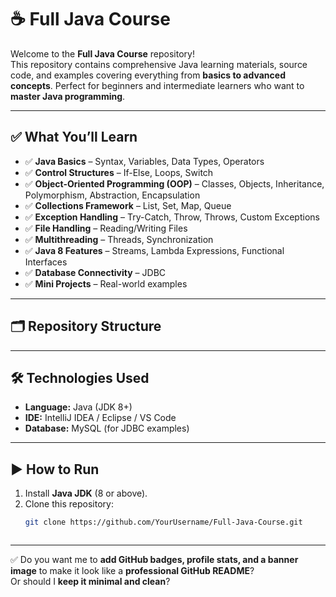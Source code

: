 # ☕ Full Java Course  

Welcome to the **Full Java Course** repository!  
This repository contains comprehensive Java learning materials, source code, and examples covering everything from **basics to advanced concepts**. Perfect for beginners and intermediate learners who want to **master Java programming**.  

---

## ✅ What You’ll Learn
- ✅ **Java Basics** – Syntax, Variables, Data Types, Operators  
- ✅ **Control Structures** – If-Else, Loops, Switch  
- ✅ **Object-Oriented Programming (OOP)** – Classes, Objects, Inheritance, Polymorphism, Abstraction, Encapsulation  
- ✅ **Collections Framework** – List, Set, Map, Queue  
- ✅ **Exception Handling** – Try-Catch, Throw, Throws, Custom Exceptions  
- ✅ **File Handling** – Reading/Writing Files  
- ✅ **Multithreading** – Threads, Synchronization  
- ✅ **Java 8 Features** – Streams, Lambda Expressions, Functional Interfaces  
- ✅ **Database Connectivity** – JDBC  
- ✅ **Mini Projects** – Real-world examples  

---

## 🗂 Repository Structure


---

## 🛠 Technologies Used
- **Language:** Java (JDK 8+)
- **IDE:** IntelliJ IDEA / Eclipse / VS Code
- **Database:** MySQL (for JDBC examples)

---

## ▶ How to Run
1. Install **Java JDK** (8 or above).
2. Clone this repository:
   ```bash
   git clone https://github.com/YourUsername/Full-Java-Course.git



---

✅ Do you want me to **add GitHub badges, profile stats, and a banner image** to make it look like a **professional GitHub README**?  
Or should I **keep it minimal and clean**?

